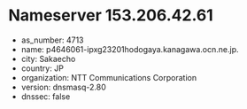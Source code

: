 # Nameserver 153.206.42.61

* as_number: 4713
* name: p4646061-ipxg23201hodogaya.kanagawa.ocn.ne.jp.
* city: Sakaecho
* country: JP
* organization: NTT Communications Corporation
* version: dnsmasq-2.80
* dnssec: false
